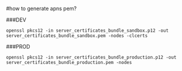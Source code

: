 #how to generate apns pem?

###DEV

`openssl pkcs12 -in server_certificates_bundle_sandbox.p12 -out server_certificates_bundle_sandbox.pem -nodes -clcerts`

###PROD

`openssl pkcs12 -in server_certificates_bundle_production.p12 -out server_certificates_bundle_production.pem -nodes`